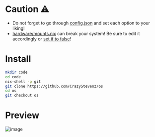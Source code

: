 # Caution ⚠️

- Do not forget to go through [config.json](https://github.com/IceDBorn/IceDOS/blob/main/config.json) and set each option to your liking!
- [hardware/mounts.nix](https://github.com/IceDBorn/IceDOS/blob/main/hardware/mounts.nix) can break your system! Be sure to edit it accordingly or [set if to false](https://github.com/IceDBorn/IceDOS/blob/087d7884d501f5660e8368ed349561c2d83ddf04/.nix#L310)!

# Install

```bash
mkdir code
cd code
nix-shell -p git
git clone https://github.com/CrazyStevenz/os
cd os
git checkout os
```

# Preview

![image](https://github.com/IceDBorn/IceDOS/assets/51162078/80e89e81-9a2a-4ca6-807c-91d925204a8a)
